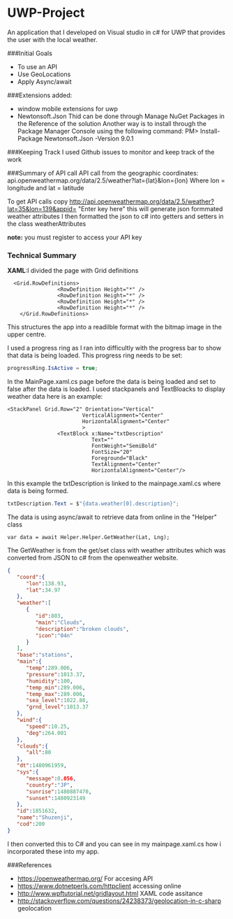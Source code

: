 # UWP-Project
An application that I developed on Visual studio in c# for UWP that provides the user with the local weather.

###Initial Goals
- To use an API
- Use GeoLocations
- Apply Async/await

###Extensions
added:
- window mobile extensions for uwp
- Newtonsoft.Json
Thid can be done through Manage NuGet Packages in the Reference of the solution Another way is to install through the Package Manager Console using the following command: PM> Install-Package Newtonsoft.Json -Version 9.0.1

###Keeping Track
I used Github issues to monitor and keep track of the work 

###Summary of API call
API call from the geographic coordinates: api.openweathermap.org/data/2.5/weather?lat={lat}&lon={lon}
Where lon = longitude and lat = latitude

To get API calls copy http://api.openweathermap.org/data/2.5/weather?lat=35&lon=139&appid= "Enter key here"
this will generate json formmated weather attributes
I then formatted the json to c# into getters and setters in the class weatherAttributes

**note:** you must register to access your API key

### Technical Summary
**XAML**:I divided the page with Grid definitions 
```xaml
  <Grid.RowDefinitions>
                <RowDefinition Height="*" />
                <RowDefinition Height="*" />
                <RowDefinition Height="*" />
                <RowDefinition Height="*" />
    </Grid.RowDefinitions>
```
This structures the app into a readilble format with the bitmap image in the upper centre.

I used a progress ring as I ran into difficultly with the progress bar to show that data is being loaded. This progress ring needs to be set:
```c#
progressRing.IsActive = true;
```
In the MainPage.xaml.cs page before the data is being loaded and set to false after the data is loaded.
I used stackpanels and TextBloacks to display weather data here is an example:
```xaml
<StackPanel Grid.Row="2" Orientation="Vertical"
                        VerticalAlignment="Center"
                        HorizontalAlignment="Center"
                        >
                <TextBlock x:Name="txtDescription"
                           Text=""
                           FontWeight="SemiBold"
                           FontSize="20"
                           Foreground="Black"
                           TextAlignment="Center"
                           HorizontalAlignment="Center"/>
```
In this example the txtDescription is linked to the mainpage.xaml.cs where data is being formed.
```c#
txtDescription.Text = $"{data.weather[0].description}";
```
The data is using async/await to retrieve data from online in the "Helper" class
```
var data = await Helper.Helper.GetWeather(Lat, Lng);
```
The GetWeather is from the get/set class with weather attributes which was converted from JSON to c# from the openweather website.
```json
{  
   "coord":{  
      "lon":138.93,
      "lat":34.97
   },
   "weather":[  
      {  
         "id":803,
         "main":"Clouds",
         "description":"broken clouds",
         "icon":"04n"
      }
   ],
   "base":"stations",
   "main":{  
      "temp":289.006,
      "pressure":1013.37,
      "humidity":100,
      "temp_min":289.006,
      "temp_max":289.006,
      "sea_level":1022.88,
      "grnd_level":1013.37
   },
   "wind":{  
      "speed":10.25,
      "deg":264.001
   },
   "clouds":{  
      "all":80
   },
   "dt":1480961959,
   "sys":{  
      "message":0.056,
      "country":"JP",
      "sunrise":1480887470,
      "sunset":1480923149
   },
   "id":1851632,
   "name":"Shuzenji",
   "cod":200
}
```
I then converted this to C# and you can see in my mainpage.xaml.cs how i incorporated these into my app.


###References
- https://openweathermap.org/ For accesing API
- https://www.dotnetperls.com/httpclient accessing online
- http://www.wpftutorial.net/gridlayout.html  XAML code assitance
- http://stackoverflow.com/questions/24238373/geolocation-in-c-sharp geolocation

